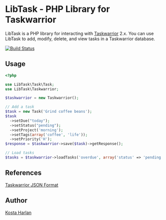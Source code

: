 LibTask - PHP Library for Taskwarrior
=====================================

LibTask is a PHP library for interacting with [Taskwarrior](http://www.taskwarrior.org) 2.x. You can use LibTask to add, modify, delete, and view tasks in a Taskwarrior database.

[![Build Status](https://travis-ci.org/kostajh/LibTask.png?branch=master)](https://travis-ci.org/kostajh/LibTask)
## Usage

```php
<?php

use LibTask\Task\Task;
use LibTask\Taskwarrior;

$taskwarrior = new Taskwarrior();

// Add a task
$task = new Task('Grind coffee beans');
$task
  ->setDue("today");
  ->setStatus("pending");
  ->setProject('morning');
  ->setTags(array('coffee', 'life'));
  ->setPriority('H');
$response = $taskwarrior->save($task)->getResponse();

// Load tasks
$tasks = $taskwarrior->loadTasks('overdue', array('status' => 'pending'));

```

References
----------

[Taskwarrior JSON Format](http://taskwarrior.org/projects/taskwarrior/wiki/JSON_format)

Author
------

[Kosta Harlan](http://kostaharlan.net)

